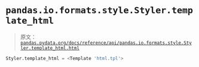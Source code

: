 # `pandas.io.formats.style.Styler.template_html`

> 原文：[`pandas.pydata.org/docs/reference/api/pandas.io.formats.style.Styler.template_html.html`](https://pandas.pydata.org/docs/reference/api/pandas.io.formats.style.Styler.template_html.html)

```py
Styler.template_html = <Template 'html.tpl'>
```
